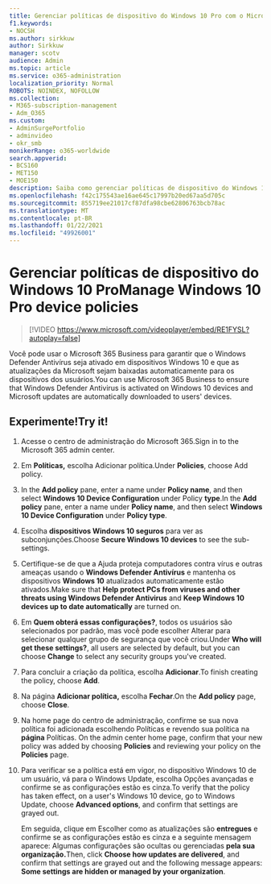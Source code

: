 ```yaml
---
title: Gerenciar políticas de dispositivo do Windows 10 Pro com o Microsoft 365 Business Premium
f1.keywords:
- NOCSH
ms.author: sirkkuw
author: Sirkkuw
manager: scotv
audience: Admin
ms.topic: article
ms.service: o365-administration
localization_priority: Normal
ROBOTS: NOINDEX, NOFOLLOW
ms.collection:
- M365-subscription-management
- Adm_O365
ms.custom:
- AdminSurgePortfolio
- adminvideo
- okr_smb
monikerRange: o365-worldwide
search.appverid:
- BCS160
- MET150
- MOE150
description: Saiba como gerenciar políticas de dispositivo do Windows 10 Pro com o Microsoft 365 Business Premium.
ms.openlocfilehash: f42c175543ae16ae645c17997b20ed67aa5d705c
ms.sourcegitcommit: 855719ee21017cf87dfa98cbe62806763bcb78ac
ms.translationtype: MT
ms.contentlocale: pt-BR
ms.lasthandoff: 01/22/2021
ms.locfileid: "49926001"
---
```

# <a name="manage-windows-10-pro-device-policies"></a><span data-ttu-id="bcd21-103">Gerenciar políticas de dispositivo do Windows 10 Pro</span><span class="sxs-lookup"><span data-stu-id="bcd21-103">Manage Windows 10 Pro device policies</span></span>

> [!VIDEO https://www.microsoft.com/videoplayer/embed/RE1FYSL?autoplay=false]

<span data-ttu-id="bcd21-104">Você pode usar o Microsoft 365 Business para garantir que o Windows Defender Antivírus seja ativado em dispositivos Windows 10 e que as atualizações da Microsoft sejam baixadas automaticamente para os dispositivos dos usuários.</span><span class="sxs-lookup"><span data-stu-id="bcd21-104">You can use Microsoft 365 Business to ensure that Windows Defender Antivirus is activated on Windows 10 devices and Microsoft updates are automatically downloaded to users' devices.</span></span>

## <a name="try-it"></a><span data-ttu-id="bcd21-105">Experimente!</span><span class="sxs-lookup"><span data-stu-id="bcd21-105">Try it!</span></span>

1. <span data-ttu-id="bcd21-106">Acesse o centro de administração do Microsoft 365.</span><span class="sxs-lookup"><span data-stu-id="bcd21-106">Sign in to the Microsoft 365 admin center.</span></span>
1. <span data-ttu-id="bcd21-107">Em **Políticas,** escolha Adicionar política.</span><span class="sxs-lookup"><span data-stu-id="bcd21-107">Under **Policies**, choose Add policy.</span></span>
1. <span data-ttu-id="bcd21-108">In the **Add policy** pane, enter a name under **Policy name**, and then select **Windows 10 Device Configuration** under Policy **type**.</span><span class="sxs-lookup"><span data-stu-id="bcd21-108">In the **Add policy** pane, enter a name under **Policy name**, and then select **Windows 10 Device Configuration** under **Policy type**.</span></span>
1. <span data-ttu-id="bcd21-109">Escolha **dispositivos Windows 10 seguros** para ver as subconjunções.</span><span class="sxs-lookup"><span data-stu-id="bcd21-109">Choose **Secure Windows 10 devices** to see the sub-settings.</span></span>
1. <span data-ttu-id="bcd21-110">Certifique-se de que a Ajuda proteja computadores contra vírus e outras ameaças usando o **Windows Defender Antivírus** e mantenha os dispositivos **Windows 10** atualizados automaticamente estão ativados.</span><span class="sxs-lookup"><span data-stu-id="bcd21-110">Make sure that **Help protect PCs from viruses and other threats using Windows Defender Antivirus** and **Keep Windows 10 devices up to date automatically** are turned on.</span></span>
1. <span data-ttu-id="bcd21-111">Em **Quem obterá essas configurações?**, todos os usuários  são selecionados por padrão, mas você pode escolher Alterar para selecionar qualquer grupo de segurança que você criou.</span><span class="sxs-lookup"><span data-stu-id="bcd21-111">Under **Who will get these settings?**, all users are selected by default, but you can choose **Change** to select any security groups you've created.</span></span>
1. <span data-ttu-id="bcd21-112">Para concluir a criação da política, escolha **Adicionar**.</span><span class="sxs-lookup"><span data-stu-id="bcd21-112">To finish creating the policy, choose **Add**.</span></span>
1. <span data-ttu-id="bcd21-113">Na página **Adicionar política,** escolha **Fechar**.</span><span class="sxs-lookup"><span data-stu-id="bcd21-113">On the **Add policy** page, choose **Close**.</span></span>
1. <span data-ttu-id="bcd21-114">Na home page do centro de administração, confirme se sua nova política foi adicionada escolhendo Políticas e revendo sua política na **página** Políticas. </span><span class="sxs-lookup"><span data-stu-id="bcd21-114">On the admin center home page, confirm that your new policy was added by choosing **Policies** and reviewing your policy on the **Policies** page.</span></span>
1. <span data-ttu-id="bcd21-115">Para verificar se a política está em vigor, no dispositivo Windows 10 de um usuário, vá para o Windows Update, escolha Opções avançadas e confirme se as configurações estão es cinza.</span><span class="sxs-lookup"><span data-stu-id="bcd21-115">To verify that the policy has taken effect, on a user's Windows 10 device, go to Windows Update, choose **Advanced options**, and confirm that settings are grayed out.</span></span>

    <span data-ttu-id="bcd21-116">Em seguida, clique em Escolher como as atualizações são **entregues** e confirme se as configurações estão es cinza e a seguinte mensagem aparece: Algumas configurações são ocultas ou gerenciadas **pela sua organização.**</span><span class="sxs-lookup"><span data-stu-id="bcd21-116">Then, click **Choose how updates are delivered**, and confirm that settings are grayed out and the following message appears: **Some settings are hidden or managed by your organization**.</span></span>

